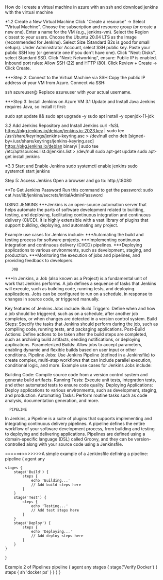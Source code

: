 How do i create a virtual machine in azure with an ssh and download jenkins  with the virtual machine

*1.2 Create a New Virtual Machine
Click "Create a resource" → Select "Virtual Machine".
Choose the subscription and resource group (or create a new one).
Enter a name for the VM (e.g., jenkins-vm).
Select the Region closest to your users.
Choose the Ubuntu 20.04 LTS as the Image (recommended for Jenkins).
Select Size (Standard B2s is good for small setups).
Under Administrator Account, select SSH public key.
Paste your public SSH key (or generate one if you don't have one).
Click "Next: Disks", select Standard SSD.
Click "Next: Networking", ensure:
Public IP is enabled.
Inbound port rules: Allow SSH (22) and HTTP (80).
Click Review + Create → Click Create.

***Step 2: Connect to the Virtual Machine via SSH
Copy the public IP address of your VM from Azure.
Connect via SSH:

ssh azureuser@<your-vm-public-ip>
Replace azureuser with your actual username.

***Step 3: Install Jenkins on Azure VM
3.1 Update and Install Java
Jenkins requires Java, so install it first:

sudo apt update && sudo apt upgrade -y
sudo apt install -y openjdk-11-jdk

3.2 Add Jenkins Repository and Install Jenkins
curl -fsSL https://pkg.jenkins.io/debian/jenkins.io-2023.key | sudo tee \
  /usr/share/keyrings/jenkins-keyring.asc > /dev/null
echo deb [signed-by=/usr/share/keyrings/jenkins-keyring.asc] \
  https://pkg.jenkins.io/debian binary/ | sudo tee \
  /etc/apt/sources.list.d/jenkins.list > /dev/null
sudo apt-get update
sudo apt-get install jenkins

*3.3 Start and Enable Jenkins
sudo systemctl enable jenkins
sudo systemctl start jenkins

Step 5: Access Jenkins
Open a browser and go to:
http://<your-vm-public-ip>:8080


**To Get Jenkins Password
Run this command to get the password:
sudo cat /var/lib/jenkins/secrets/initialAdminPassword



  USING JENKINS
***Jenkins is an open-source automation server that helps automate the parts of software development related to building, testing, and deploying, facilitating continuous integration and continuous delivery (CI/CD). It is highly extensible with a vast library of plugins that support building, deploying, and automating any project.

  Example use cases for Jenkins include:
***Automating the build and testing process for software projects.
***Implementing continuous integration and continuous delivery (CI/CD) pipelines.
***Deploying applications to various environments, such as development, staging, and production.
***Monitoring the execution of jobs and pipelines, and providing feedback to developers.


       JOB
***In Jenkins, a Job (also known as a Project) is a fundamental unit of work that Jenkins performs. A job defines a sequence of tasks that Jenkins will execute, such as building code, running tests, and deploying applications. Jobs can be configured to run on a schedule, in response to changes in source code, or triggered manually.

Key features of Jenkins Jobs include:
Build Triggers: Define when and how a job should be triggered, such as on a schedule, after another job completes, or when changes are detected in a version control system.
Build Steps: Specify the tasks that Jenkins should perform during the job, such as compiling code, running tests, and packaging applications.
Post-Build Actions: Define actions to be taken after the build steps are completed, such as archiving build artifacts, sending notifications, or deploying applications.
Parameterized Builds: Allow jobs to accept parameters, enabling dynamic and flexible builds based on user input or other conditions.
Pipeline Jobs: Use Jenkins Pipeline (defined in a Jenkinsfile) to create complex, multi-step workflows that can include parallel execution, conditional logic, and more.
Example use cases for Jenkins Jobs include:

Building Code: Compile source code from a version control system and generate build artifacts.
Running Tests: Execute unit tests, integration tests, and other automated tests to ensure code quality.
Deploying Applications: Deploy applications to various environments, such as development, staging, and production.
Automating Tasks: Perform routine tasks such as code analysis, documentation generation, and more.

      PIPELINE
In Jenkins, a Pipeline is a suite of plugins that supports implementing and integrating continuous delivery pipelines. A pipeline defines the entire workflow of your software development process, from building and testing to deploying and delivering applications. Pipelines are defined using a domain-specific language (DSL) called Groovy, and they can be version-controlled along with your source code using a Jenkinsfile.

======>>>>>>>>A simple example of a Jenkinsfile defining a pipeline:
pipeline {
    agent any

    stages {
        stage('Build') {
            steps {
                echo 'Building...'
                // Add build steps here
            }
        }
        stage('Test') {
            steps {
                echo 'Testing...'
                // Add test steps here
            }
        }
        stage('Deploy') {
            steps {
                echo 'Deploying...'
                // Add deploy steps here
            }
        }
    }
}



   Example 2 of Pipelines
   pipeline {
    agent any
    stages {
        stage('Verify Docker') {
            steps {
                sh 'docker ps'
            }
        }
    }
}

